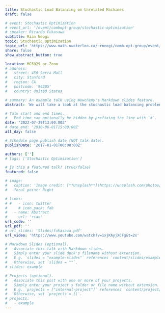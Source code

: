 ```yaml
---
title: Stochastic Load Balancing on Unrelated Machines
draft: false

# event: Stochastic Optimization
# event_url: '/event/combopt-group/stochastic-optimization'
# speaker: Ricardo Fukasawa
subtitle: Rian Neogi
topic: Stochastic Optimization
topic_url: 'https://www.math.uwaterloo.ca/~rneogi/comb-opt-group/event/stochastic-optimization/'
share: false
show_abstract_button: true

location: MC6029 or Zoom
# address:
#   street: 450 Serra Mall
#   city: Stanford
#   region: CA
#   postcode: '94305'
#   country: United States

# summary: An example talk using Wowchemy's Markdown slides feature.
abstract: 'We will take a look at the stochastic load balancing problem. The goal is to assign tasks to machines, so that the maximum amount of time taken by any machine to complete all its assigned tasks is minimized. The stochastic twist to this problem is that now the time required to complete each task is a random variable sampled from some known distribution. For the stochastic version, we need to minimize the maximum time taken by any machine in expectation. We will look at a constant factor approximation algorithm for this problem that appeared in a recent paper by Gupta, Kumar, Nagarajan and Shen.'

# Talk start and end times.
#   End time can optionally be hidden by prefixing the line with `#`.
date: '2022-07-29T13:00:00Z'
# date_end: '2030-06-01T15:00:00Z'
all_day: false

# Schedule page publish date (NOT talk date).
publishDate: '2017-01-01T00:00:00Z'

authors: ['']
# tags: ['Stochastic Optimization']

# Is this a featured talk? (true/false)
featured: false

# image:
#   caption: 'Image credit: [**Unsplash**](https://unsplash.com/photos/bzdhc5b3Bxs)'
#   focal_point: Right

# links:
# #   - icon: twitter
#     # icon_pack: fab
#   - name: Abstract
#     url: 'rian'
url_code: ''
url_pdf: ''
# url_slides: 'Slides/fukasawa.pdf'
url_video: 'https://www.youtube.com/watch?v=1xjKAyjXCFg&t=2s'

# Markdown Slides (optional).
#   Associate this talk with Markdown slides.
#   Simply enter your slide deck's filename without extension.
#   E.g. `slides = "example-slides"` references `content/slides/example-slides.md`.
#   Otherwise, set `slides = ""`.
# slides: example

# Projects (optional).
#   Associate this post with one or more of your projects.
#   Simply enter your project's folder or file name without extension.
#   E.g. `projects = ["internal-project"]` references `content/project/deep-learning/index.md`.
#   Otherwise, set `projects = []`.
# projects:
#   - example
---
```


<!-- **Topic:**   [Stochastic Optimization]('http://www.math.uwaterloo.ca/~rneogi/event/combopt-group/stochastic-optimization') -->

<!-- {{% callout note %}}
Click on the **Slides** button above to view the built-in slides feature.
{{% /callout %}}

Slides can be added in a few ways:

- **Create** slides using Wowchemy's [_Slides_](https://wowchemy.com/docs/managing-content/#create-slides) feature and link using `slides` parameter in the front matter of the talk file
- **Upload** an existing slide deck to `static/` and link using `url_slides` parameter in the front matter of the talk file
- **Embed** your slides (e.g. Google Slides) or presentation video on this page using [shortcodes](https://wowchemy.com/docs/writing-markdown-latex/).

Further event details, including [page elements](https://wowchemy.com/docs/writing-markdown-latex/) such as image galleries, can be added to the body of this page. -->

